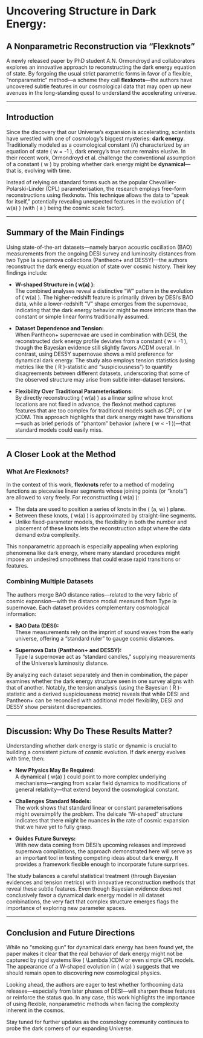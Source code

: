 # Uncovering Structure in Dark Energy:
## A Nonparametric Reconstruction via “Flexknots”

A newly released paper by PhD student A.N. Ormondroyd and collaborators explores an innovative approach to reconstructing the dark energy equation of state. By forgoing the usual strict parametric forms in favor of a flexible, “nonparametric” method—a scheme they call **flexknots**—the authors have uncovered subtle features in our cosmological data that may open up new avenues in the long-standing quest to understand the accelerating universe.

---

## Introduction

Since the discovery that our Universe’s expansion is accelerating, scientists have wrestled with one of cosmology’s biggest mysteries: **dark energy**. Traditionally modeled as a cosmological constant (Λ) characterized by an equation of state \( w = -1 \), dark energy’s true nature remains elusive. In their recent work, Ormondroyd et al. challenge the conventional assumption of a constant \( w \) by probing whether dark energy might be **dynamical**—that is, evolving with time.

Instead of relying on standard forms such as the popular Chevallier-Polarski-Linder (CPL) parameterisation, the research employs free-form reconstructions using flexknots. This technique allows the data to “speak for itself,” potentially revealing unexpected features in the evolution of \( w(a) \) (with \( a \) being the cosmic scale factor).

---

## Summary of the Main Findings

Using state-of-the-art datasets—namely baryon acoustic oscillation (BAO) measurements from the ongoing DESI survey and luminosity distances from two Type Ia supernova collections (Pantheon+ and DES5Y)—the authors reconstruct the dark energy equation of state over cosmic history. Their key findings include:

- **W-shaped Structure in \( w(a) \):**  
  The combined analyses reveal a distinctive “W” pattern in the evolution of \( w(a) \). The higher-redshift feature is primarily driven by DESI’s BAO data, while a lower-redshift “V” shape emerges from the supernovae, indicating that the dark energy behavior might be more intricate than the constant or simple linear forms traditionally assumed.

- **Dataset Dependence and Tension:**  
  When Pantheon+ supernovae are used in combination with DESI, the reconstructed dark energy profile deviates from a constant \( w = -1 \), though the Bayesian evidence still slightly favors ΛCDM overall. In contrast, using DES5Y supernovae shows a mild preference for dynamical dark energy. The study also employs tension statistics (using metrics like the \( R \)-statistic and “suspiciousness”) to quantify disagreements between different datasets, underscoring that some of the observed structure may arise from subtle inter-dataset tensions.

- **Flexibility Over Traditional Parameterisations:**  
  By directly reconstructing \( w(a) \) as a linear spline whose knot locations are not fixed in advance, the flexknot method captures features that are too complex for traditional models such as CPL or \( w \)CDM. This approach highlights that dark energy might have transitions—such as brief periods of “phantom” behavior (where \( w < -1 \))—that standard models could easily miss.

---

## A Closer Look at the Method

### What Are Flexknots?

In the context of this work, **flexknots** refer to a method of modeling functions as piecewise linear segments whose joining points (or “knots”) are allowed to vary freely. For reconstructing \( w(a) \):

- The data are used to position a series of knots in the \( (a, w) \) plane.
- Between these knots, \( w(a) \) is approximated by straight-line segments.
- Unlike fixed-parameter models, the flexibility in both the number and placement of these knots lets the reconstruction adapt where the data demand extra complexity.

This nonparametric approach is especially appealing when exploring phenomena like dark energy, where many standard procedures might impose an undesired smoothness that could erase rapid transitions or features.

### Combining Multiple Datasets

The authors merge BAO distance ratios—related to the very fabric of cosmic expansion—with the distance moduli measured from Type Ia supernovae. Each dataset provides complementary cosmological information:

- **BAO Data (DESI):**  
  These measurements rely on the imprint of sound waves from the early universe, offering a “standard ruler” to gauge cosmic distances.

- **Supernova Data (Pantheon+ and DES5Y):**  
  Type Ia supernovae act as “standard candles,” supplying measurements of the Universe’s luminosity distance.

By analyzing each dataset separately and then in combination, the paper examines whether the dark energy structure seen in one survey aligns with that of another. Notably, the tension analysis (using the Bayesian \( R \)-statistic and a derived suspiciousness metric) reveals that while DESI and Pantheon+ can be reconciled with additional model flexibility, DESI and DES5Y show persistent discrepancies.

---

## Discussion: Why Do These Results Matter?

Understanding whether dark energy is static or dynamic is crucial to building a consistent picture of cosmic evolution. If dark energy evolves with time, then:

- **New Physics May Be Required:**  
  A dynamical \( w(a) \) could point to more complex underlying mechanisms—ranging from scalar field dynamics to modifications of general relativity—that extend beyond the cosmological constant.

- **Challenges Standard Models:**  
  The work shows that standard linear or constant parameterisations might oversimplify the problem. The delicate “W-shaped” structure indicates that there might be nuances in the rate of cosmic expansion that we have yet to fully grasp.

- **Guides Future Surveys:**  
  With new data coming from DESI’s upcoming releases and improved supernova compilations, the approach demonstrated here will serve as an important tool in testing competing ideas about dark energy. It provides a framework flexible enough to incorporate future surprises.

The study balances a careful statistical treatment (through Bayesian evidences and tension metrics) with innovative reconstruction methods that reveal these subtle features. Even though Bayesian evidence does not conclusively favor a dynamical dark energy model in all dataset combinations, the very fact that complex structure emerges flags the importance of exploring new parameter spaces.

---

## Conclusion and Future Directions

While no “smoking gun” for dynamical dark energy has been found yet, the paper makes it clear that the real behavior of dark energy might not be captured by rigid systems like \( \Lambda \)CDM or even simple CPL models. The appearance of a W-shaped evolution in \( w(a) \) suggests that we should remain open to discovering new cosmological physics.

Looking ahead, the authors are eager to test whether forthcoming data releases—especially from later phases of DESI—will sharpen these features or reinforce the status quo. In any case, this work highlights the importance of using flexible, nonparametric methods when facing the complexity inherent in the cosmos.

Stay tuned for further updates as the cosmology community continues to probe the dark corners of our expanding Universe.
